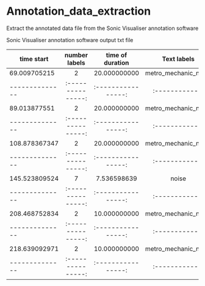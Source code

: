 # Annotation_data_extraction
Extract the annotated data file from the Sonic Visualiser annotation software

Sonic Visualiser annotation software output txt file

|time start     |number labels    |time of duration       |Text labels|
|--------------|:---------------:|:----------------:|:------------:|
|69.009705215	   |2	        |20.000000000	 |metro_mechanic_noise|
|--------------|:---------------:|:----------------:|:------------:|
|89.013877551	   |2	        |20.000000000	 |metro_mechanic_noise|
|--------------|:---------------:|:----------------:|:------------:|
|108.878367347	   |2	        |20.000000000	 |metro_mechanic_noise|
|--------------|:---------------:|:----------------:|:------------:|
|145.523809524	   |7	        |7.536598639	            |noise|
|--------------|:---------------:|:----------------:|:------------:|
|208.468752834	   |2	        |10.000000000	 |metro_mechanic_noise|
|--------------|:---------------:|:----------------:|:------------:|
|218.639092971	   |2	        |10.000000000	 |metro_mechanic_noise
|--------------|:---------------:|:----------------:|:------------:|
